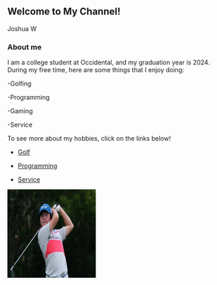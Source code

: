 ## Welcome to My Channel!

Joshua W

### About me

I am a college student at Occidental, and my graduation year is 2024. During my free time, here are some things that I enjoy doing:
<p> -Golfing </p>
<p> -Programming </p>
<p> -Gaming </p>
<p> -Service </p>

To see more about my hobbies, click on the links below!

- [Golf](http://localhost:63342/pythonProject1/Golfindex.html?_ijt=q1rs353fjanl94dsfcud8qck6p)

- [Programming](http://localhost:63342/pythonProject1/Programming.html?_ijt=blkmv0bh2vipvkl311kktrfm7t)

- [Service](http://localhost:63342/pythonProject1/Service.html)

<img src="IMG-4182.JPG" alt="Golf" width="200" height="200">

